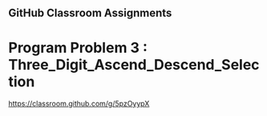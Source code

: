 ## GitHub Classroom Assignments 

# Program Problem 3 : Three_Digit_Ascend_Descend_Selection
https://classroom.github.com/g/5pzOyypX



